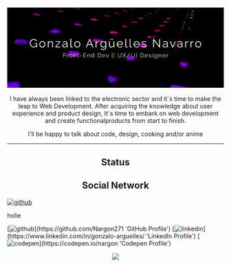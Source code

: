 <p align="center"> <img src="https://github.com/Nargon271/Nargon271/blob/main/Frame%201.png"/> </p>
<p align="center">I have always been linked to the electronic sector and it´s time to make the leap to Web Development. After acquiring the knowledge about user experience and product design, It´s time to embark on web development and create functionalproducts from start to finish. </p>

<p align="center">I'll be happy to talk about code, design, cooking and/or anime</p>
<hr/>

<p align="center"> </p>
<h2 align="center">Status</h2>



<h2 align="center">Social Network</h2>
<a href="https://github.com/Nargon271"><img src='https://simpleicons.org/icons/github.svg' alt='github' height='30'></a>
<p>holie</p>
[<img src='https://simpleicons.org/icons/github.svg' alt='github' height='30'>](https://github.com/Nargon271 'GitHub Profile')
[<img src='https://simpleicons.org/icons/linkedin.svg' alt='linkedin' height='30'>](https://www.linkedin.com/in/gonzalo-arguelles/ 'LinkedIn Profile')
[<img src='https://simpleicons.org/icons/codepen.svg' alt='codepen' height='30'>](https://codepen.io/nargon 'Codepen Profile')  

<p align="center"> <img src="https://github-readme-stats.vercel.app/api?username=Nargon271&show_icons=true&theme=radical"/> </p>
